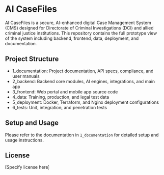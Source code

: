 # AI CaseFiles

AI CaseFiles is a secure, AI-enhanced digital Case Management System (CMS) designed for Directorate of Criminal Investigations (DCI) and allied criminal justice institutions. This repository contains the full prototype view of the system including backend, frontend, data, deployment, and documentation.

## Project Structure

- 1_documentation: Project documentation, API specs, compliance, and user manuals
- 2_backend: Backend core modules, AI engines, integrations, and main app
- 3_frontend: Web portal and mobile app source code
- 4_data: Training, production, and legal test data
- 5_deployment: Docker, Terraform, and Nginx deployment configurations
- 6_tests: Unit, integration, and penetration tests

## Setup and Usage

Please refer to the documentation in `1_documentation` for detailed setup and usage instructions.

## License

[Specify license here]
